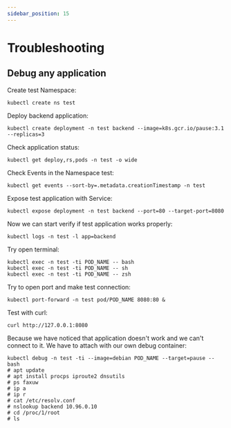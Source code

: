 ```yaml
---
sidebar_position: 15
---
```


# Troubleshooting


## Debug any application

Create test Namespace:

```shell
kubectl create ns test
```

Deploy backend application:

```shell
kubectl create deployment -n test backend --image=k8s.gcr.io/pause:3.1 --replicas=3
```

Check application status:

```shell
kubectl get deploy,rs,pods -n test -o wide
```

Check Events in the Namespace test:

```shell
kubectl get events --sort-by=.metadata.creationTimestamp -n test
```

Expose test application with Service:

```shell
kubectl expose deployment -n test backend --port=80 --target-port=8080
```

Now we can start verify if test application works properly:

```shell
kubectl logs -n test -l app=backend
```

Try open terminal:

```shell
kubectl exec -n test -ti POD_NAME -- bash
kubectl exec -n test -ti POD_NAME -- sh
kubectl exec -n test -ti POD_NAME -- zsh
```

Try to open port and make test connection:

```shell
kubectl port-forward -n test pod/POD_NAME 8080:80 &
```

Test with curl:

```shell
curl http://127.0.0.1:8080
```

Because we have noticed that application doesn't work and we can't connect to it. We have to attach with our own debug container:

```shell
kubectl debug -n test -ti --image=debian POD_NAME --target=pause -- bash
# apt update
# apt install procps iproute2 dnsutils
# ps faxuw
# ip a
# ip r
# cat /etc/resolv.conf
# nslookup backend 10.96.0.10
# cd /proc/1/root
# ls
```